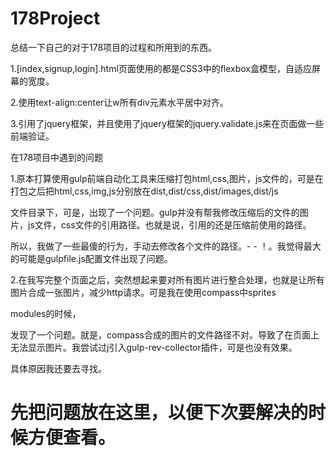 # 178Project

总结一下自己的对于178项目的过程和所用到的东西。

1.[index,signup,login].html页面使用的都是CSS3中的flexbox盒模型，自适应屏幕的宽度。

2.使用text-align:center让w所有div元素水平居中对齐。

3.引用了jquery框架，并且使用了jquery框架的jquery.validate.js来在页面做一些前端验证。


在178项目中遇到的问题

1.原本打算使用gulp前端自动化工具来压缩打包html,css,图片，js文件的，可是在打包之后把html,css,img,js分别放在dist,dist/css,dist/images,dist/js

文件目录下，可是，出现了一个问题。gulp并没有帮我修改压缩后的文件的图片，js文件，css文件的引用路径。也就是说，引用的还是压缩前使用的路径。

所以，我做了一些最傻的行为，手动去修改各个文件的路径。- - ！。我觉得最大的可能是gulpfile.js配置文件出现了问题。<br />

2.在我写完整个页面之后，突然想起来要对所有图片进行整合处理，也就是让所有图片合成一张图片，减少http请求。可是我在使用compass中sprites 

modules的时候，

发现了一个问题。就是，compass合成的图片的文件路径不对。导致了在页面上无法显示图片。我尝试过j引入gulp-rev-collector插件，可是也没有效果。

具体原因我还要去寻找。



# 先把问题放在这里，以便下次要解决的时候方便查看。
